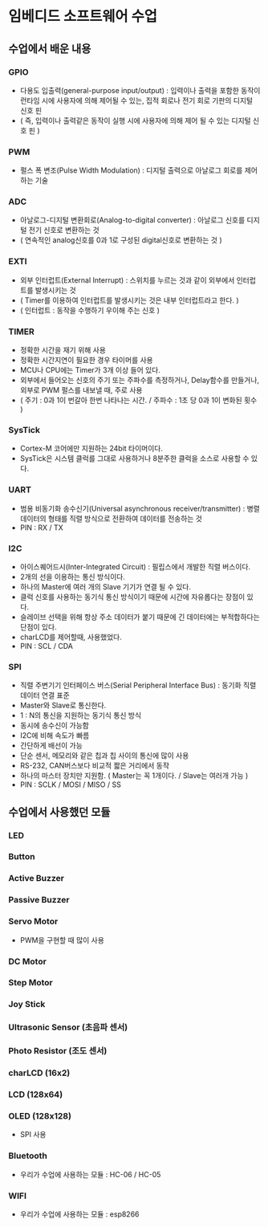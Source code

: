 임베디드 소프트웨어 수업
=
수업에서 배운 내용
-
### GPIO
* 다용도 입출력(general-purpose input/output) : 입력이나 출력을 포함한 동작이 런타임 시에 사용자에 의해 제어될 수 있는, 집적 회로나 전기 회로 기판의 디지털 신호 핀
* ( 즉, 입력이나 출력같은 동작이 실행 시에 사용자에 의해 제어 될 수 있는 디지털 신호 핀 ) 

### PWM
* 펄스 폭 변조(Pulse Width Modulation) : 디지털 출력으로 아날로그 회로를 제어 하는 기술

### ADC
* 아날로그-디지털 변환회로(Analog-to-digital converter) : 아날로그 신호를 디지털 전기 신호로 변환하는 것
* ( 연속적인 analog신호를 0과 1로 구성된 digital신호로 변환하는 것 )

### EXTI
* 외부 인터럽트(External Interrupt) : 스위치를 누르는 것과 같이 외부에서 인터럽트를 발생시키는 것
* ( Timer를 이용하여 인터럽트를 발생시키는 것은 내부 인터럽트라고 한다. )
* ( 인터럽트 : 동작을 수행하기 우이해 주는 신호 )

### TIMER
* 정확한 시간을 재기 위해 사용
* 정확한 시간지연이 필요한 경우 타이머를 사용
* MCU나 CPU에는 Timer가 3개 이상 들어 있다.
* 외부에서 들어오는 신호의 주기 또는 주파수를 측정하거나, Delay함수를 만들거나, 외부로 PWM 펄스를 내보낼 때, 주로 사용
* ( 주기 : 0과 1이 번갈아 한번 나타나는 시간. / 주파수 : 1초 당 0과 1이 변화된 횟수 )

### SysTick
* Cortex-M 코어에만 지원하는 24bit 타이머이다.
* SysTick은 시스템 클럭를 그대로 사용하거나 8분주한 클럭을 소스로 사용할 수 있다.

### UART
* 범용 비동기화 송수신기(Universal asynchronous receiver/transmitter) : 병렬 데이터의 형태를 직렬 방식으로 전환하여 데이터를 전송하는 것
* PIN : RX / TX

### I2C
* 아이스퀘어드시(Inter-Integrated Circuit) : 필립스에서 개발한 직렬 버스이다.
* 2개의 선을 이용하는 통신 방식이다.
* 하나의 Master에 여러 개의 Slave 기기가 연결 될 수 있다.
* 클럭 신호를 사용하는 동기식 통신 방식이기 때문에 시간에 자유롭다는 장점이 있다.
* 슬레이브 선택을 위해 항상 주소 데이터가 붙기 때문에 긴 데이터에는 부적합하다는 단점이 있다.
* charLCD를 제어할때, 사용했었다.
* PIN : SCL / CDA

### SPI
* 직렬 주변기기 인터페이스 버스(Serial Peripheral Interface Bus) : 동기화 직렬 데이터 연결 표준
* Master와 Slave로 통신한다.
* 1 : N의 통신을 지원하는 동기식 통신 방식
* 동시에 송수신이 가능함
* I2C에 비해 속도가 빠름
* 간단하게 배선이 가능
* 단순 센서, 메모리와 같은 칩과 칩 사이의 통신에 많이 사용
* RS-232, CAN버스보다 비교적 짧은 거리에서 동작
* 하나의 마스터 장치만 지원함. ( Master는 꼭 1개이다. / Slave는 여러개 가능 )
* PIN : SCLK / MOSI / MISO / SS


수업에서 사용했던 모듈
-
### LED

### Button

### Active Buzzer

### Passive Buzzer

### Servo Motor
* PWM을 구현할 때 많이 사용

### DC Motor

### Step Motor

### Joy Stick

### Ultrasonic Sensor (초음파 센서)

### Photo Resistor (조도 센서)

### charLCD (16x2)

### LCD (128x64)

### OLED (128x128)
* SPI 사용

### Bluetooth
* 우리가 수업에 사용하는 모듈 : HC-06 / HC-05

### WIFI
* 우리가 수업에 사용하는 모듈 : esp8266



